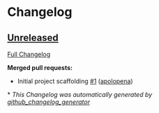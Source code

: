 # Changelog

## [Unreleased](https://github.com/apolopena/q-and-a-challenge/tree/HEAD)

[Full Changelog](https://github.com/apolopena/q-and-a-challenge/compare/6a3f02ea772e4a66a2968e5e19dc3fde50e709c7...HEAD)

**Merged pull requests:**

- Initial project scaffolding [\#1](https://github.com/apolopena/q-and-a-challenge/pull/1) ([apolopena](https://github.com/apolopena))



\* *This Changelog was automatically generated by [github_changelog_generator](https://github.com/github-changelog-generator/github-changelog-generator)*